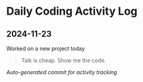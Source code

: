 # Daily Coding Activity Log

## 2024-11-23

Worked on a new project today

> Talk is cheap. Show me the code.

*Auto-generated commit for activity tracking*
